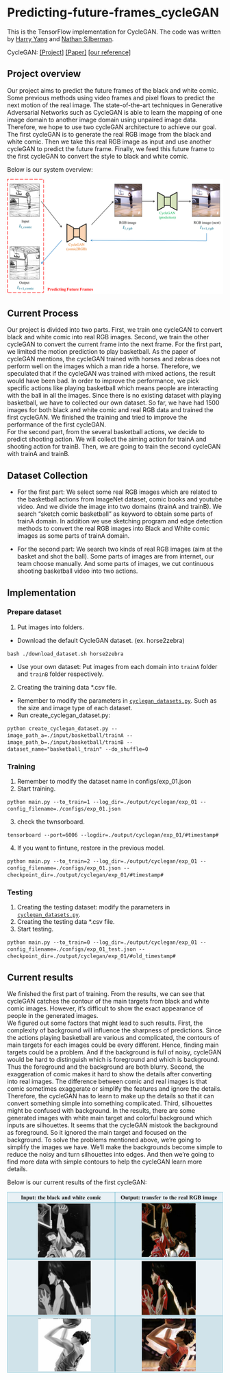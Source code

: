 # Predicting-future-frames_cycleGAN
This is the TensorFlow implementation for CycleGAN. The code was written by [Harry Yang](https://www.harryyang.org) and [Nathan Silberman](https://github.com/nathansilberman).

CycleGAN: [[Project]](https://junyanz.github.io/CycleGAN/) [[Paper]](https://arxiv.org/pdf/1703.10593.pdf)  [[our reference]](https://github.com/4Catalyzer/cyclegan)

## Project overview
Our project aims to predict the future frames of the black and white comic.
Some previous methods using video frames and pixel flows to predict the next motion of the real image.
The state-of-the-art techniques in Generative Adversarial Networks such as CycleGAN is able to learn the mapping of one image domain to another image domain using unpaired image data.
Therefore, we hope to use two cycleGAN architecture to achieve our goal.
The first cycleGAN is to generate the real RGB image from the black and white comic.
Then we take this real RGB image as input and use another cycleGAN to predict the future frame.
Finally, we feed this future frame to the first cycleGAN to convert the style to black and white comic.

Below is our system overview:

<p align="center">
<img src='readme_imgs/overview.png' width="700"/>
</p>

## Current Process
Our project is divided into two parts.
First, we train one cycleGAN to convert black and white comic into real RGB images.
Second, we train the other cycleGAN to convert the current frame into the next frame.
For the first part, we limited the motion prediction to play basketball.
As the paper of cycleGAN mentions, the cycleGAN trained with horses and zebras does not perform well on the images which a man ride a horse.
Therefore, we speculated that if the cycleGAN was trained with mixed actions, the result would have been bad.
In order to improve the performance, we pick specific actions like playing basketball which means people are interacting with the ball in all the images.
Since there is no existing dataset with playing basketball, we have to collected our own dataset.
So far, we have had 1500 images for both black and white comic and real RGB data and trained the first cycleGAN.
We finished the training and tried to improve the performance of the first cycleGAN.  
For the second part, from the several basketball actions, we decide to predict shooting action.
We will collect the aiming action for trainA and shooting action for trainB.
Then, we are going to train the second cycleGAN with trainA and trainB.

## Dataset Collection
* For the first part: 
We select some real RGB images which are related to the basketball actions from ImageNet dataset, comic books and youtube video.
And we divide the image into two domains (trainA and trainB).
We search “sketch comic basketball” as keyword to obtain some parts of trainA domain.
In addition we use sketching program and edge detection methods to convert the real RGB images into Black and White comic images as some parts of trainA domain.

* For the second part:
We search two kinds of real RGB images (aim at the basket and shot the ball).
Some parts of images are from internet, our team choose manually.
And some parts of images, we cut continuous shooting basketball video into two actions.

## Implementation
### Prepare dataset
1. Put images into folders.
* Download the default CycleGAN dataset. (ex. horse2zebra)
```
bash ./download_dataset.sh horse2zebra
```
* Use your own dataset: Put images from each domain into `trainA` folder and `trainB` folder respectively.

2. Creating the training data *.csv file.
* Remember to modify the parameters in [`cyclegan_datasets.py`](https://github.com/nemocandy5/Predicting-future-frames_cycleGAN/blob/master/cyclegan_datasets.py). Such as the size and image type of each dataset. 
* Run create_cyclegan_dataset.py:
```
python create_cyclegan_dataset.py --image_path_a=./input/basketball/trainA --image_path_b=./input/basketball/trainB --dataset_name="basketball_train" --do_shuffle=0
```

### Training
1. Remember to modify the dataset name in configs/exp_01.json
2. Start training.
```
python main.py --to_train=1 --log_dir=./output/cyclegan/exp_01 --config_filename=./configs/exp_01.json
```
3. check the twnsorboard.
```
tensorboard --port=6006 --logdir=./output/cyclegan/exp_01/#timestamp#
```
4. If you want to fintune, restore in the previous model.
 ```
 python main.py --to_train=2 --log_dir=./output/cyclegan/exp_01 --config_filename=./configs/exp_01.json --checkpoint_dir=./output/cyclegan/exp_01/#timestamp#
 ```

### Testing
1. Creating the testing dataset: modify the parameters in [`cyclegan_datasets.py`](https://github.com/nemocandy5/Predicting-future-frames_cycleGAN/blob/master/cyclegan_datasets.py).
2. Creating the testing data *.csv file.
3. Start testing.
```
python main.py --to_train=0 --log_dir=./output/cyclegan/exp_01 --config_filename=./configs/exp_01_test.json --checkpoint_dir=./output/cyclegan/exp_01/#old_timestamp# 
```

## Current results
We finished the first part of training.
From the results, we can see that cycleGAN catches the contour of the main targets from black and white comic images.
However, it’s difficult to show the exact appearance of people in the generated images.  
We figured out some factors that might lead to such results.
First, the complexity of background will influence the sharpness of predictions.
Since the actions playing basketball are various and complicated, the contours of main targets for each images could be every different.
Hence, finding main targets could be a problem.
And if the background is full of noisy, cycleGAN would be hard to distinguish which is foreground and which is background.
Thus the foreground and the background are both blurry.
Second, the exaggeration of comic makes it hard to show the details after converting into real images.
The difference between comic and real images is that comic sometimes exaggerate or simplify the features and ignore the details.
Therefore, the cycleGAN has to learn to make up the details so that it can convert something simple into something complicated.
Third, silhouettes might be confused with background.
In the results, there are some generated images with white main target and colorful background which inputs are silhouettes.
It seems that the cycleGAN mistook the background as foreground. So it ignored the main target and focused on the background. 
To solve the problems mentioned above, we’re going to simplify the images we have.
We’ll make the backgrounds become simple to reduce the noisy and turn silhouettes into edges.
And then we’re going to find more data with simple contours to help the cycleGAN learn more details.

Below is our current results of the first cycleGAN:

<p align="center">
<img src='readme_imgs/current_results.png' width="600"/>
</p>
